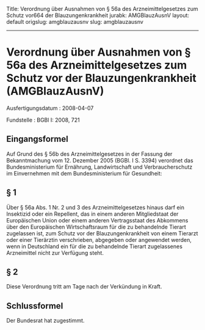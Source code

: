 Title: Verordnung über Ausnahmen von § 56a des Arzneimittelgesetzes zum Schutz vor664
  der Blauzungenkrankheit
jurabk: AMGBlauzAusnV
layout: default
origslug: amgblauzausnv
slug: amgblauzausnv

---

# Verordnung über Ausnahmen von § 56a des Arzneimittelgesetzes zum Schutz vor der Blauzungenkrankheit (AMGBlauzAusnV)

Ausfertigungsdatum
:   2008-04-07

Fundstelle
:   BGBl I: 2008, 721


## Eingangsformel

Auf Grund des § 56b des Arzneimittelgesetzes in der Fassung der
Bekanntmachung vom 12. Dezember 2005 (BGBl. I S. 3394) verordnet das
Bundesministerium für Ernährung, Landwirtschaft und Verbraucherschutz
im Einvernehmen mit dem Bundesministerium für Gesundheit:


## § 1

Über § 56a Abs. 1 Nr. 2 und 3 des Arzneimittelgesetzes hinaus darf ein
Insektizid oder ein Repellent, das in einem anderen Mitgliedstaat der
Europäischen Union oder einem anderen Vertragsstaat des Abkommens über
den Europäischen Wirtschaftsraum für die zu behandelnde Tierart
zugelassen ist, zum Schutz vor der Blauzungenkrankheit von einem
Tierarzt oder einer Tierärztin verschrieben, abgegeben oder angewendet
werden, wenn in Deutschland ein für die zu behandelnde Tierart
zugelassenes Arzneimittel nicht zur Verfügung steht.


## § 2

Diese Verordnung tritt am Tage nach der Verkündung in Kraft.


## Schlussformel

Der Bundesrat hat zugestimmt.

